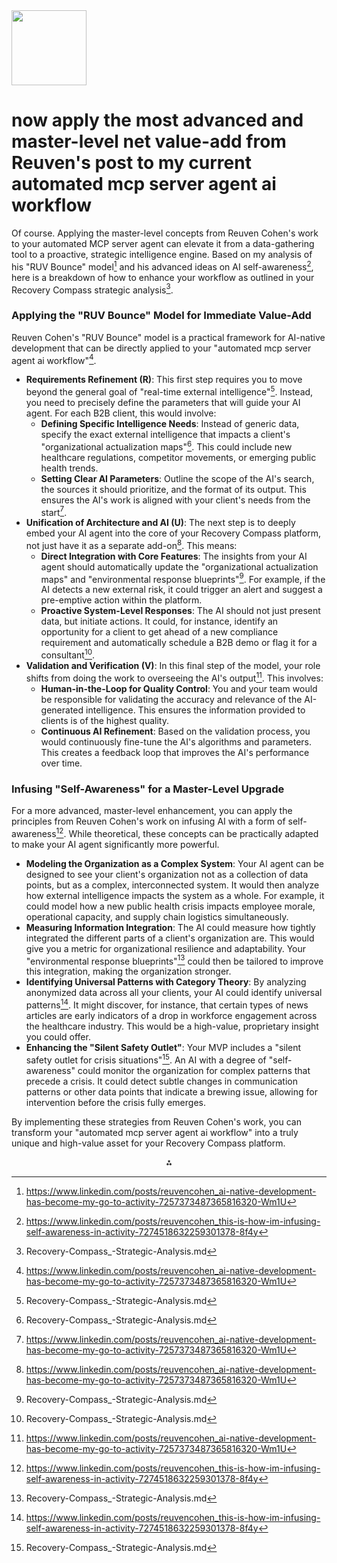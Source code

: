<img src="https://r2cdn.perplexity.ai/pplx-full-logo-primary-dark%402x.png" class="logo" width="120"/>

# now apply the most advanced and master-level net value-add from Reuven's post to my current automated mcp server agent ai workflow

Of course. Applying the master-level concepts from Reuven Cohen's work to your automated MCP server agent can elevate it from a data-gathering tool to a proactive, strategic intelligence engine. Based on my analysis of his "RUV Bounce" model[^1] and his advanced ideas on AI self-awareness[^2], here is a breakdown of how to enhance your workflow as outlined in your Recovery Compass strategic analysis[^3].

### Applying the "RUV Bounce" Model for Immediate Value-Add

Reuven Cohen's "RUV Bounce" model is a practical framework for AI-native development that can be directly applied to your "automated mcp server agent ai workflow"[^1].

* **Requirements Refinement (R)**: This first step requires you to move beyond the general goal of "real-time external intelligence"[^3]. Instead, you need to precisely define the parameters that will guide your AI agent. For each B2B client, this would involve:
    * **Defining Specific Intelligence Needs**: Instead of generic data, specify the exact external intelligence that impacts a client's "organizational actualization maps"[^3]. This could include new healthcare regulations, competitor movements, or emerging public health trends.
    * **Setting Clear AI Parameters**: Outline the scope of the AI's search, the sources it should prioritize, and the format of its output. This ensures the AI's work is aligned with your client's needs from the start[^1].
* **Unification of Architecture and AI (U)**: The next step is to deeply embed your AI agent into the core of your Recovery Compass platform, not just have it as a separate add-on[^1]. This means:
    * **Direct Integration with Core Features**: The insights from your AI agent should automatically update the "organizational actualization maps" and "environmental response blueprints"[^3]. For example, if the AI detects a new external risk, it could trigger an alert and suggest a pre-emptive action within the platform.
    * **Proactive System-Level Responses**: The AI should not just present data, but initiate actions. It could, for instance, identify an opportunity for a client to get ahead of a new compliance requirement and automatically schedule a B2B demo or flag it for a consultant[^3].
* **Validation and Verification (V)**: In this final step of the model, your role shifts from doing the work to overseeing the AI's output[^1]. This involves:
    * **Human-in-the-Loop for Quality Control**: You and your team would be responsible for validating the accuracy and relevance of the AI-generated intelligence. This ensures the information provided to clients is of the highest quality.
    * **Continuous AI Refinement**: Based on the validation process, you would continuously fine-tune the AI's algorithms and parameters. This creates a feedback loop that improves the AI's performance over time.


### Infusing "Self-Awareness" for a Master-Level Upgrade

For a more advanced, master-level enhancement, you can apply the principles from Reuven Cohen's work on infusing AI with a form of self-awareness[^2]. While theoretical, these concepts can be practically adapted to make your AI agent significantly more powerful.

* **Modeling the Organization as a Complex System**: Your AI agent can be designed to see your client's organization not as a collection of data points, but as a complex, interconnected system. It would then analyze how external intelligence impacts the system as a whole. For example, it could model how a new public health crisis impacts employee morale, operational capacity, and supply chain logistics simultaneously.
* **Measuring Information Integration**: The AI could measure how tightly integrated the different parts of a client's organization are. This would give you a metric for organizational resilience and adaptability. Your "environmental response blueprints"[^3] could then be tailored to improve this integration, making the organization stronger.
* **Identifying Universal Patterns with Category Theory**: By analyzing anonymized data across all your clients, your AI could identify universal patterns[^2]. It might discover, for instance, that certain types of news articles are early indicators of a drop in workforce engagement across the healthcare industry. This would be a high-value, proprietary insight you could offer.
* **Enhancing the "Silent Safety Outlet"**: Your MVP includes a "silent safety outlet for crisis situations"[^3]. An AI with a degree of "self-awareness" could monitor the organization for complex patterns that precede a crisis. It could detect subtle changes in communication patterns or other data points that indicate a brewing issue, allowing for intervention before the crisis fully emerges.

By implementing these strategies from Reuven Cohen's work, you can transform your "automated mcp server agent ai workflow" into a truly unique and high-value asset for your Recovery Compass platform.

<div style="text-align: center">⁂</div>

[^1]: https://www.linkedin.com/posts/reuvencohen_ai-native-development-has-become-my-go-to-activity-7257373487365816320-Wm1U

[^2]: https://www.linkedin.com/posts/reuvencohen_this-is-how-im-infusing-self-awareness-in-activity-7274518632259301378-8f4y

[^3]: Recovery-Compass_-Strategic-Analysis.md

[^4]: https://www.linkedin.com/posts/reuvencohen_my-custom-instructions-for-chatgpt-using-activity-7262907779563073536-cwFH

[^5]: https://www.reddit.com/r/n8n/comments/1l27yz1/introducing_my_ai_automation_workflow_with_n8n/

[^6]: https://www.youtube.com/watch?v=yqq_U2fxd2U

[^7]: https://creatoreconomy.so/p/n8n-tutorial-build-an-ai-workflow-to-get-a-weekly-digest-newsletter-emails

[^8]: https://www.pyquantnews.com/free-python-resources/ai-agents-revolutionizing-financial-trading-strategies

[^9]: https://www.youtube.com/watch?v=L4Qbx8OM9l4

[^10]: https://www.youtube.com/watch?v=nOcr22NyJVI

[^11]: https://www.youtube.com/watch?v=w0H1-b044KY

[^12]: https://www.youtube.com/watch?v=5TxSqvPbnWw

[^13]: https://cimm-us.org/wp-content/uploads/2025/07/Best-Practices-for-Planning-Buying-and-Measuring-CTV-Ad-Campaigns-July-2025.pdf

[^14]: https://www.youtube.com/watch?v=KRM8K_jDh8k

[^15]: https://www.reddit.com/r/agency/comments/198xcw8/has_anyone_running_an_ai_automation_agency/

[^16]: https://a51.nl/sites/default/files/pdf/190611_Internet_Trends_2019.pdf

[^17]: https://www.linkedin.com/posts/reuvencohen_lets-talk-about-the-illusion-of-openness-activity-7268373103108349953-XJO1

[^18]: https://www.linkedin.com/posts/reuvencohen_friendly-reminder-prompt-engineering-is-activity-7320201260198948864-5Agc

[^19]: https://thehometrust.com/wp-content/uploads/2019/07/Mary-Meeker-Internet-Trends-July-2019.pdf

[^20]: https://www.gianty.com/ai-automation-the-key-to-growth-and-profit/

[^21]: https://www.profound-deming.com/profound-podcast/s5-e4-reuven-cohen-ai-automation-and-the-future-of-human-work

